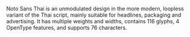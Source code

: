 Noto Sans Thai is an unmodulated design in the more modern, loopless variant of the Thai script, mainly suitable for headlines, packaging and advertising. It has multiple weights and widths, contains 116 glyphs, 4 OpenType features, and supports 76 characters.